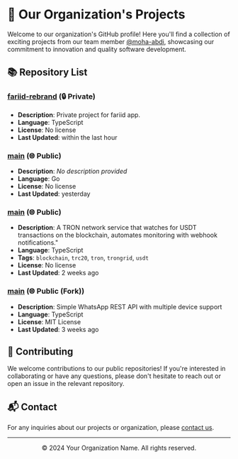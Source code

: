 # 🚀 Our Organization's Projects

Welcome to our organization's GitHub profile! Here you'll find a collection of exciting projects from our team member [@moha-abdi](https://github.com/moha-abdi), showcasing our commitment to innovation and quality software development.

## 📚 Repository List

### [fariid-rebrand](https://github.com/moha-abdi/fariid-rebrand) (🔒 Private)
- **Description**: Private project for fariid app.
- **Language**: TypeScript
- **License**: No license
- **Last Updated**: within the last hour

### [main](https://github.com/moha-abdi/main) (🌐 Public)
- **Description**: *No description provided*
- **Language**: Go
- **License**: No license
- **Last Updated**: yesterday

### [main](https://github.com/moha-abdi/main) (🌐 Public)
- **Description**: A TRON network service that watches for USDT transactions on the blockchain, automates monitoring with webhook notifications."
- **Language**: TypeScript
- **Tags**: `blockchain`, `trc20`, `tron`, `trongrid`, `usdt`
- **License**: No license
- **Last Updated**: 2 weeks ago

### [main](https://github.com/moha-abdi/main) (🌐 Public (Fork))
- **Description**: Simple WhatsApp REST API with multiple device support
- **Language**: TypeScript
- **License**: MIT License
- **Last Updated**: 3 weeks ago



## 🤝 Contributing

We welcome contributions to our public repositories! If you're interested in collaborating or have any questions, please don't hesitate to reach out or open an issue in the relevant repository.

## 📬 Contact

For any inquiries about our projects or organization, please [contact us](mailto:mohaa6052@gmail.com).

---

<p align="center">© 2024 Your Organization Name. All rights reserved.</p>
